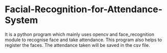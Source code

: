 # Facial-Recognition-for-Attendance-System
It is a python program which mainly uses opencv and face_recognition module to recognise face and take attendance. This program also helps to register the faces. The attendance taken will be saved in the csv file.
